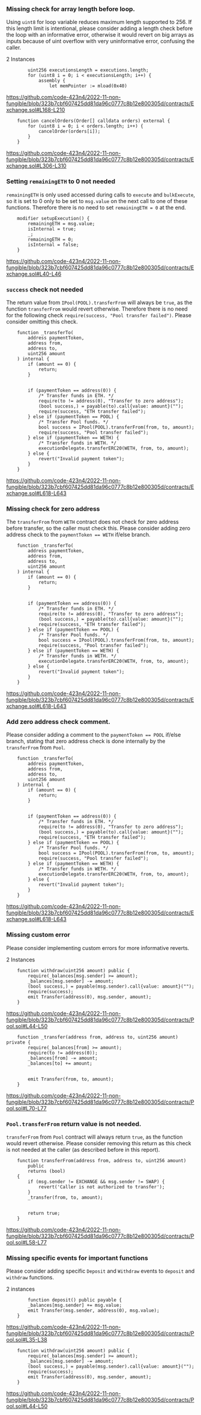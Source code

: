 ### Missing check for array length before loop.

Using `uint8` for loop variable reduces maximum length supported to 256. If this length limit is intentional, please consider adding a length check before the loop with an informative error, otherwise it would revert on big arrays as inputs because of uint overflow with very uninformative error, confusing the caller.

2 Instances

```solidity
        uint256 executionsLength = executions.length;
        for (uint8 i = 0; i < executionsLength; i++) {
            assembly {
                let memPointer := mload(0x40)
```
https://github.com/code-423n4/2022-11-non-fungible/blob/323b7cbf607425dd81da96c0777c8b12e800305d/contracts/Exchange.sol#L168-L210

```solidity
    function cancelOrders(Order[] calldata orders) external {
        for (uint8 i = 0; i < orders.length; i++) {
            cancelOrder(orders[i]);
        }
    }
```
https://github.com/code-423n4/2022-11-non-fungible/blob/323b7cbf607425dd81da96c0777c8b12e800305d/contracts/Exchange.sol#L306-L310


### Setting `remainingETH` to 0 not needed

`remainingETH` is only used accessed during calls to `execute` and `bulkExecute`, so it is set to 0 only to be set to `msg.value` on the next call to one of these functions. Therefore there is no need to set `remainingETH = 0` at the end.

```solidity
    modifier setupExecution() {
        remainingETH = msg.value;
        isInternal = true;
        _;
        remainingETH = 0;
        isInternal = false;
    }
```
https://github.com/code-423n4/2022-11-non-fungible/blob/323b7cbf607425dd81da96c0777c8b12e800305d/contracts/Exchange.sol#L40-L46


### `success` check not needed
The return value from `IPool(POOL).transferFrom` will always be `true`, as the function `transferFrom` would revert otherwise. Therefore there is no need for the following check `require(success, "Pool transfer failed")`. Please consider omitting this check.

```solidity
    function _transferTo(
        address paymentToken,
        address from,
        address to,
        uint256 amount
    ) internal {
        if (amount == 0) {
            return;
        }


        if (paymentToken == address(0)) {
            /* Transfer funds in ETH. */
            require(to != address(0), "Transfer to zero address");
            (bool success,) = payable(to).call{value: amount}("");
            require(success, "ETH transfer failed");
        } else if (paymentToken == POOL) {
            /* Transfer Pool funds. */
            bool success = IPool(POOL).transferFrom(from, to, amount);
            require(success, "Pool transfer failed");
        } else if (paymentToken == WETH) {
            /* Transfer funds in WETH. */
            executionDelegate.transferERC20(WETH, from, to, amount);
        } else {
            revert("Invalid payment token");
        }
    }
```
https://github.com/code-423n4/2022-11-non-fungible/blob/323b7cbf607425dd81da96c0777c8b12e800305d/contracts/Exchange.sol#L618-L643

### Missing check for zero address

The `transferFrom` from `WETH` contract does not check for zero address before transfer, so the caller must check this. Please consider adding zero address check to the `paymentToken == WETH` if/else branch.


```solidity
    function _transferTo(
        address paymentToken,
        address from,
        address to,
        uint256 amount
    ) internal {
        if (amount == 0) {
            return;
        }


        if (paymentToken == address(0)) {
            /* Transfer funds in ETH. */
            require(to != address(0), "Transfer to zero address");
            (bool success,) = payable(to).call{value: amount}("");
            require(success, "ETH transfer failed");
        } else if (paymentToken == POOL) {
            /* Transfer Pool funds. */
            bool success = IPool(POOL).transferFrom(from, to, amount);
            require(success, "Pool transfer failed");
        } else if (paymentToken == WETH) {
            /* Transfer funds in WETH. */
            executionDelegate.transferERC20(WETH, from, to, amount);
        } else {
            revert("Invalid payment token");
        }
    }
```
https://github.com/code-423n4/2022-11-non-fungible/blob/323b7cbf607425dd81da96c0777c8b12e800305d/contracts/Exchange.sol#L618-L643

### Add zero address check comment. 
Please consider adding a comment to the `paymentToken == POOL` if/else branch, stating that zero address check is done internally by the `transferFrom` from `Pool`.

```solidity
    function _transferTo(
        address paymentToken,
        address from,
        address to,
        uint256 amount
    ) internal {
        if (amount == 0) {
            return;
        }


        if (paymentToken == address(0)) {
            /* Transfer funds in ETH. */
            require(to != address(0), "Transfer to zero address");
            (bool success,) = payable(to).call{value: amount}("");
            require(success, "ETH transfer failed");
        } else if (paymentToken == POOL) {
            /* Transfer Pool funds. */
            bool success = IPool(POOL).transferFrom(from, to, amount);
            require(success, "Pool transfer failed");
        } else if (paymentToken == WETH) {
            /* Transfer funds in WETH. */
            executionDelegate.transferERC20(WETH, from, to, amount);
        } else {
            revert("Invalid payment token");
        }
    }
```
https://github.com/code-423n4/2022-11-non-fungible/blob/323b7cbf607425dd81da96c0777c8b12e800305d/contracts/Exchange.sol#L618-L643


### Missing custom error
Please consider implementing custom errors for more informative reverts.

2 Instances

```solidity
    function withdraw(uint256 amount) public {
        require(_balances[msg.sender] >= amount);
        _balances[msg.sender] -= amount;
        (bool success,) = payable(msg.sender).call{value: amount}("");
        require(success);
        emit Transfer(address(0), msg.sender, amount);
    }
```
https://github.com/code-423n4/2022-11-non-fungible/blob/323b7cbf607425dd81da96c0777c8b12e800305d/contracts/Pool.sol#L44-L50


```solidity
    function _transfer(address from, address to, uint256 amount) private {
        require(_balances[from] >= amount);
        require(to != address(0));
        _balances[from] -= amount;
        _balances[to] += amount;


        emit Transfer(from, to, amount);
    }
```
https://github.com/code-423n4/2022-11-non-fungible/blob/323b7cbf607425dd81da96c0777c8b12e800305d/contracts/Pool.sol#L70-L77

### `Pool.transferFrom` return value is not needed.
`transferFrom` from `Pool` contract will always return `true`, as the function would revert otherwise. Please consider removing this return as this check is not needed at the caller (as described before in this report).

```solidity
    function transferFrom(address from, address to, uint256 amount)
        public
        returns (bool)
    {
        if (msg.sender != EXCHANGE && msg.sender != SWAP) {
            revert('Caller is not authorized to transfer');
        }
        _transfer(from, to, amount);


        return true;
    }
```
https://github.com/code-423n4/2022-11-non-fungible/blob/323b7cbf607425dd81da96c0777c8b12e800305d/contracts/Pool.sol#L58-L77


### Missing specific events for important functions
Please consider adding specific `Deposit` and `Withdraw` events to `deposit` and `withdraw` functions.

2 instances

```solidity
        function deposit() public payable {
        _balances[msg.sender] += msg.value;
        emit Transfer(msg.sender, address(0), msg.value);
    }
```
https://github.com/code-423n4/2022-11-non-fungible/blob/323b7cbf607425dd81da96c0777c8b12e800305d/contracts/Pool.sol#L35-L38


```solidity
    function withdraw(uint256 amount) public {
        require(_balances[msg.sender] >= amount);
        _balances[msg.sender] -= amount;
        (bool success,) = payable(msg.sender).call{value: amount}("");
        require(success);
        emit Transfer(address(0), msg.sender, amount);
    }
```
https://github.com/code-423n4/2022-11-non-fungible/blob/323b7cbf607425dd81da96c0777c8b12e800305d/contracts/Pool.sol#L44-L50